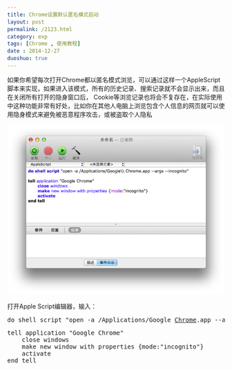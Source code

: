```yaml
---
title: Chrome设置默认匿名模式启动
layout: post
permalink: /2123.html
category: exp
tags: [Chrome , 使用教程]
date : 2014-12-27
duoshuo: true
---
```

如果你希望每次打开Chrome都以匿名模式浏览，可以通过这样一个AppleScript脚本来实现，如果进入该模式，所有的历史记录、搜索记录就不会显示出来，而且在关闭所有打开的隐身窗口后， Cookie等浏览记录也将会不复存在，在实际使用中这种功能非常有好处，比如你在其他人电脑上浏览包含个人信息的网页就可以使用隐身模式来避免被恶意程序攻击，或被盗取个人隐私

![Chrome设置默认匿名模式启动][1]

打开Apple Script编辑器，输入：

<pre class="brush: c; ruler: true; first-line: 0; highlight: [] ; auto-links: true ; collapse: true ; gutter: true; ">
do shell script "open -a /Applications/Google <span class='wp_keywordlink_affiliate'><a href="http://maoshu.cc/tag/chrome" title="View all posts in Chrome" target="_blank">Chrome</a></span>.app --args --incognito"
</pre>

<pre class="brush: c; ruler: true; first-line: 0; highlight: [] ; auto-links: true ; collapse: true ; gutter: true; ">
tell application "Google Chrome"
    close windows
    make new window with properties {mode:"incognito"}
    activate
end tell
</pre>

 [1]: /wp-content/uploads/sinapicv2-backup/2123-ww2-large-005V4vEUjw1enuh2ph934j30ia0e940d.jpg

